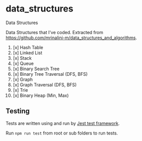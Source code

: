 # data_structures

Data Structures

Data Structures that I've coded. Extracted from https://github.com/mrinalini-m/data_structures_and_algorithms.

1. [x] Hash Table
2. [x] Linked List
3. [x] Stack
4. [x] Queue
5. [x] Binary Search Tree
6. [x] Binary Tree Traversal (DFS, BFS)
7. [x] Graph
8. [x] Graph Traversal (DFS, BFS)
9. [x] Trie
10. [x] Binary Heap (Min, Max)

## Testing

Tests are written using and run by [Jest test framework](https://jestjs.io/).

Run `npm run test` from root or sub folders to run tests.
